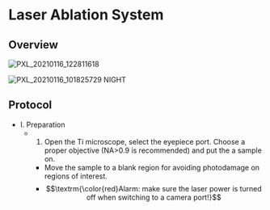 # Laser Ablation System

## Overview

![PXL_20210116_122811618](https://github.com/user-attachments/assets/a9a11b88-22a8-4542-b2ad-aaf597c6c314)

![PXL_20210116_101825729 NIGHT](https://github.com/user-attachments/assets/9f4128fd-db88-46f0-90fd-548bb6b7900a)


## Protocol

- I. Preparation
  - 1. Open the Ti microscope, select the eyepiece port. Choose a proper objective (NA>0.9 is recommended) and put the a sample on.
    * Move the sample to a blank region for avoiding photodamage on regions of interest.
    * $$\textrm{\color{red}Alarm: make sure the laser power is turned off when switching to a camera port!}$$
